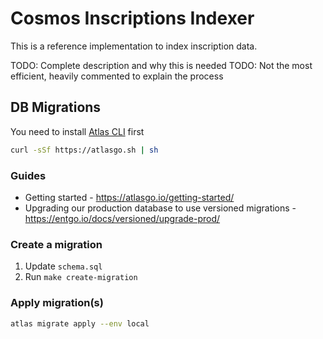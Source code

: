 # Cosmos Inscriptions Indexer

This is a reference implementation to index inscription data. 

TODO: Complete description and why this is needed
TODO: Not the most efficient, heavily commented to explain the process

## DB Migrations

You need to install [Atlas CLI](https://atlasgo.io/) first

```bash
curl -sSf https://atlasgo.sh | sh
```

### Guides

- Getting started - https://atlasgo.io/getting-started/
- Upgrading our production database to use versioned migrations - https://entgo.io/docs/versioned/upgrade-prod/

### Create a migration

1. Update `schema.sql`
2. Run `make create-migration`

### Apply migration(s)

```bash
atlas migrate apply --env local
```

